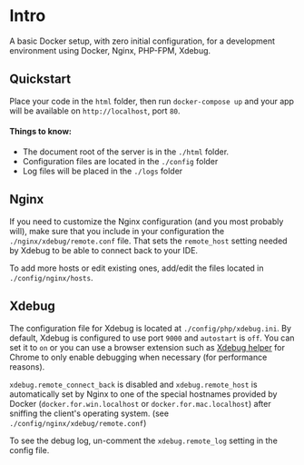 # Intro

A basic Docker setup, with zero initial configuration, for a development environment using Docker, Nginx, PHP-FPM, Xdebug.

## Quickstart
Place your code in the `html` folder, then run `docker-compose up` and your app will be available on `http://localhost`, port `80`.

#### Things to know:
* The document root of the server is in the `./html` folder.
* Configuration files are located in the `./config` folder
* Log files will be placed in the `./logs` folder

## Nginx
If you need to customize the Nginx configuration (and you most probably will), make sure that you include in your configuration the `./nginx/xdebug/remote.conf` file. That sets the `remote_host` setting needed by Xdebug to be able to connect back to your IDE.

To add more hosts or edit existing ones, add/edit the files located in `./config/nginx/hosts`.

## Xdebug
The configuration file for Xdebug is located at `./config/php/xdebug.ini`.
By default, Xdebug is configured to use port `9000` and `autostart` is `off`. You can set it to `on` or you can use a browser extension such as [Xdebug helper](https://chrome.google.com/webstore/detail/xdebug-helper/eadndfjplgieldjbigjakmdgkmoaaaoc) for Chrome to only enable debugging when necessary (for performance reasons).

`xdebug.remote_connect_back` is disabled and `xdebug.remote_host` is automatically set by Nginx to one of the special hostnames provided by Docker (`docker.for.win.localhost` or `docker.for.mac.localhost`) after sniffing the client's operating system. (see `./config/nginx/xdebug/remote.conf`)

To see the debug log, un-comment the `xdebug.remote_log` setting in the config file.
